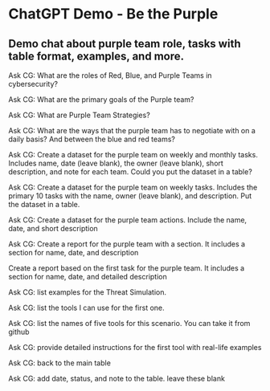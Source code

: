 # ChatGPT Demo - Be the Purple

## Demo chat about purple team role, tasks with table format, examples, and more.  

Ask CG: What are the roles of Red, Blue, and Purple Teams in cybersecurity?

Ask CG: What are the primary goals of the Purple team?

Ask CG: What are Purple Team Strategies?

Ask CG: What are the ways that the purple team has to negotiate with on a daily basis? And between the blue and red teams?

Ask CG: Create a dataset for the purple team on weekly and monthly tasks. Includes name, date (leave blank), the owner (leave blank), short description, and note for each team. Could you put the dataset in a table?

Ask CG: Create a dataset for the purple team on weekly tasks. Includes the primary 10 tasks with the name, owner (leave blank), and description. Put the dataset in a table.

Ask CG: Create a dataset for the purple team actions. Include the name, date, and short description

Ask CG: Create a report for the purple team with a section. It includes a section for name, date, and description

Create a report based on the first task for the purple team. It includes a section for name, date, and detailed description

Ask CG: list examples for the Threat Simulation.

Ask CG: list the tools I can use for the first one.

Ask CG: list the names of five tools for this scenario. You can take it from github

Ask CG: provide detailed instructions for the first tool with real-life examples

Ask CG: back to the main table

Ask CG: add date, status, and note to the table. leave these blank
